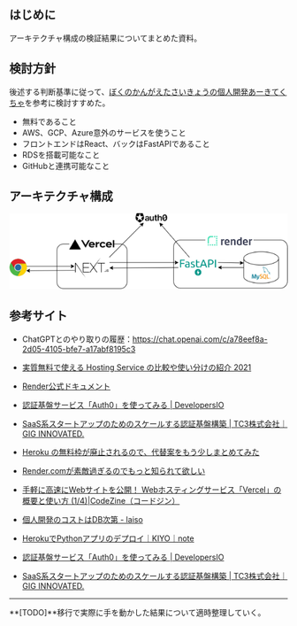 ## はじめに

アーキテクチャ構成の検証結果についてまとめた資料。

## 検討方針

後述する判断基準に従って、[ぼくのかんがえたさいきょうの個人開発あーきてくちゃ](https://zenn.dev/eringiv3/articles/c44d5400e5603e)を参考に検討すすめた。

- 無料であること
- AWS、GCP、Azure意外のサービスを使うこと
- フロントエンドはReact、バックはFastAPIであること
- RDSを搭載可能なこと
- GitHubと連携可能なこと

## アーキテクチャ構成

![アーキテクチャ構成案1-ページ1.drawio](assets/アーキテクチャ構成.drawio.png)

## 参考サイト

- ChatGPTとのやり取りの履歴：https://chat.openai.com/c/a78eef8a-2d05-4105-bfe7-a17abf8195c3
- [実質無料で使える Hosting Service の比較や使い分けの紹介 2021](https://blog.ojisan.io/hosting-battle-2021/)

- [Render公式ドキュメント](https://render.com/)
- [認証基盤サービス「Auth0」を使ってみる | DevelopersIO](https://dev.classmethod.jp/articles/auth0-overview/)
- [SaaS系スタートアップのためのスケールする認証基盤構築 | TC3株式会社｜GIG INNOVATED.](https://www.tc3.co.jp/login_for_saas_startup/)
- [Heroku の無料枠が廃止されるので、代替案をもう少しまとめてみた](https://zenn.dev/chizu_puzzle/articles/c017e772c6faaa)
- [Render.comが素敵過ぎるのでもっと知られて欲しい](https://zenn.dev/mitsuruokura/articles/12b17d406902ab)
- [手軽に高速にWebサイトを公開！ Webホスティングサービス「Vercel」の概要と使い方 (1/4)|CodeZine（コードジン）](https://codezine.jp/article/detail/15780)
- [個人開発のコストはDB次第 - laiso](https://laiso.hatenablog.com/entry/nope-sql)
- [HerokuでPythonアプリのデプロイ｜KIYO｜note](https://note.com/kiyo_ai_note/n/n92996e959c3d#d36a0041-552c-4769-a8bc-9f0c89d0b3ec)
- [認証基盤サービス「Auth0」を使ってみる | DevelopersIO](https://dev.classmethod.jp/articles/auth0-overview/)
- [SaaS系スタートアップのためのスケールする認証基盤構築 | TC3株式会社｜GIG INNOVATED.](https://www.tc3.co.jp/login_for_saas_startup/)

---

**[TODO]**移行で実際に手を動かした結果について適時整理していく。

